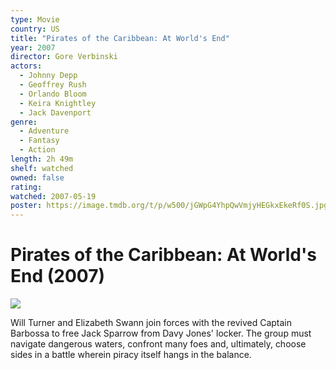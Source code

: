 ```yaml
---
type: Movie
country: US
title: "Pirates of the Caribbean: At World's End"
year: 2007
director: Gore Verbinski
actors:
  - Johnny Depp
  - Geoffrey Rush
  - Orlando Bloom
  - Keira Knightley
  - Jack Davenport
genre:
  - Adventure
  - Fantasy
  - Action
length: 2h 49m
shelf: watched
owned: false
rating:
watched: 2007-05-19
poster: https://image.tmdb.org/t/p/w500/jGWpG4YhpQwVmjyHEGkxEkeRf0S.jpg
---
```


# Pirates of the Caribbean: At World's End (2007)

![](https://image.tmdb.org/t/p/w500/jGWpG4YhpQwVmjyHEGkxEkeRf0S.jpg)

Will Turner and Elizabeth Swann join forces with the revived Captain Barbossa to free Jack Sparrow from Davy Jones' locker. The group must navigate dangerous waters, confront many foes and, ultimately, choose sides in a battle wherein piracy itself hangs in the balance.